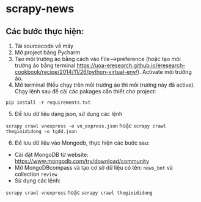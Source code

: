 # scrapy-news
## Các bước thực hiện:
1. Tải sourcecode về máy
2. Mở project bằng Pycharm
3. Tạo môi trường ảo bằng cách vào File-->preference (hoặc tạo môi trường ảo bằng terminal https://uoa-eresearch.github.io/eresearch-cookbook/recipe/2014/11/26/python-virtual-env/).  Activate môi trường ảo.
4. Mở terminal (Nếu chạy trên môi trường ảo thì môi trường này đã active). Chạy lệnh sau để cài các pakages cần thiết cho project:

```pip install -r requirements.txt```

5. Để lưu dữ liệu dạng json, sử dụng các lệnh

```scrapy crawl vnexpress -o vn_express.json``` hoặc ```scrapy crawl thegioididong -o tgdd.json``` 


6. Để lưu dữ liệu vào Mongodb, thực hiện các bước sau:

- Cài đặt MongoDB từ website: <link>https://www.mongodb.com/try/download/community</link>
- Mở MongoDBcompass và tạo cơ sở dữ liệu có tên: ```news_bot``` và collection ```review```
- Sử dụng các lệnh: 

```scrapy crawl vnexpress``` hoặc ```scrapy crawl thegioididong``` 

